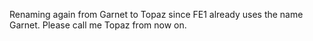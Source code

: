 Renaming again from Garnet to Topaz since FE1 already uses the name Garnet.
Please call me Topaz from now on.

